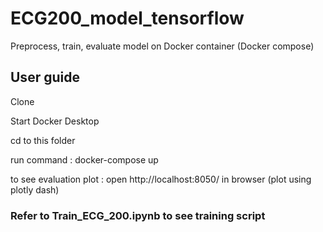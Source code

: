 # ECG200_model_tensorflow
Preprocess, train, evaluate model on Docker container (Docker compose) 

## User guide

Clone

Start Docker Desktop

cd to this folder 

run command : docker-compose up

to see evaluation plot : open http://localhost:8050/ in browser (plot using plotly dash)

### Refer to Train_ECG_200.ipynb to see training script 
